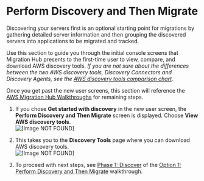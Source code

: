 # Perform Discovery and Then Migrate<a name="gs-new-user-discovery"></a>

Discovering your servers first is an optional starting point for migrations by gathering detailed server information and then grouping the discovered servers into applications to be migrated and tracked\.

Use this section to guide you through the initial console screens that Migration Hub presents to the first\-time user to view, compare, and download AWS discovery tools\. *If you are not sure about the differences between the two AWS discovery tools, Discovery Connectors and Discovery Agents, see the [AWS discovery tools comparison chart](discovery-wt-discover.md#discovery-wt-aws-disco-tools)*\.

Once you get past the new user screens, this section will reference the [AWS Migration Hub Walkthroughs](walkthroughs.md) for remaining steps\.

1. If you chose **Get started with discovery** in the new user screen, the **Perform Discovery and Then Migrate** screen is displayed\. Choose **View AWS discovery tools**\.  
![\[Image NOT FOUND\]](http://docs.aws.amazon.com/migrationhub/latest/ug/images/workflow1modal.png)

1. This takes you to the **Discovery Tools** page where you can download AWS discovery tools\.  
![\[Image NOT FOUND\]](http://docs.aws.amazon.com/migrationhub/latest/ug/images/DataCollectionTools.png)

1. To proceed with next steps, see [Phase 1: Discover](discovery-wt-discover.md) of the [Option 1: Perform Discovery and Then Migrate](discovery-walkthroughs.md) walkthrough\.